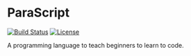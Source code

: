 # ParaScript

[![Build Status](https://travis-ci.org/abhinavtripathy/XAuth.svg?branch=master)](https://travis-ci.org/abhinavtripathy/XAuth)
[![License](http://img.shields.io/badge/License-MIT-brightgreen.svg)](./LICENSE)

A programming language to teach beginners to learn to code.
